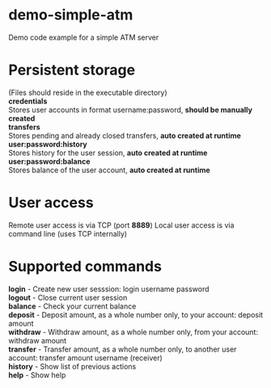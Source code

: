 # demo-simple-atm
Demo code example for a simple ATM server

# Persistent storage
(Files should reside in the executable directory) \
**credentials** \
Stores user accounts in format username:password, **should be manually created** \
**transfers** \
Stores pending and already closed transfers, **auto created at runtime** \
**user:password:history** \
Stores history for the user session, **auto created at runtime** \
**user:password:balance** \
Stores balance of the user account, **auto created at runtime**

# User access
Remote user access is via TCP (port **8889**)
Local user access is via command line (uses TCP internally)

# Supported commands
**login**     - Create new user sesssion: login username password \
**logout**    - Close current user session \
**balance**   - Check your current balance \
**deposit**   - Deposit amount, as a whole number only, to your account: deposit amount \
**withdraw**  - Withdraw amount, as a whole number only, from your account: withdraw amount \
**transfer**  - Transfer amount, as a whole number only, to another user account: transfer amount username (receiver) \
**history**   - Show list of previous actions \
**help**      - Show help
